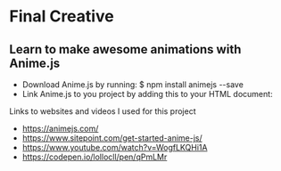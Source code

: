 # Final Creative
## Learn to make awesome animations with Anime.js

* Download Anime.js by running: $ npm install animejs --save
* Link Anime.js to you project by adding this to your HTML document: <script src="https://cdn.jsdelivr.net/npm/animejs@3.0.1/lib/anime.min.js"></script>


Links to websites and videos I used for this project
* https://animejs.com/
* https://www.sitepoint.com/get-started-anime-js/
* https://www.youtube.com/watch?v=WogfLKQHi1A
* https://codepen.io/lollocll/pen/qPmLMr
